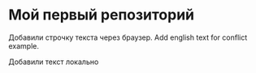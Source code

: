 # Мой первый репозиторий

Добавили строчку текста через браузер. Add english text  for conflict example.

Добавили текст локально
